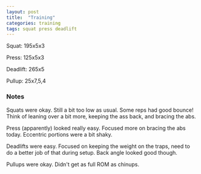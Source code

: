 ```yaml
---
layout: post
title:  "Training"
categories: training
tags: squat press deadlift
---
```


Squat:          195x5x3

Press:          125x5x3

Deadlift:       265x5

Pullup:         25x7,5,4

### Notes

Squats were okay. Still a bit too low as usual. Some reps had good bounce!
Think of leaning over a bit more, keeping the ass back, and bracing the abs.

Press (apparently) looked really easy. Focused more on bracing the abs today.
Eccentric portions were a bit shaky.

Deadlifts were easy. Focused on keeping the weight on the traps, need to do
a better job of that during setup. Back angle looked good though.

Pullups were okay. Didn't get as full ROM as chinups.
